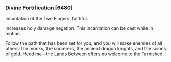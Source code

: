 ### Divine Fortification [6480]

Incantation of the Two Fingers' faithful.

Increases holy damage negation. This incantation can be cast while in motion.

Follow the path that has been set for you, and you will make enemies of all others: the monks, the sorcerers, the ancient dragon knights, and the scions of gold. Heed me—the Lands Between offers no welcome to the Tarnished.